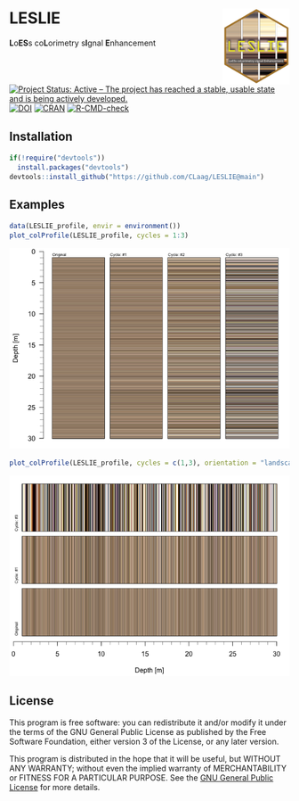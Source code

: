 




<!-- README.md was auto-generated by README.Rmd. Please DO NOT edit by hand!-->

# LESLIE <img width=120px src="man/figures/LESLIE_logo.png" align="right" />

**L**o**ES**s co**L**orimetry s**I**gnal **E**nhancement

[![Project Status: Active – The project has reached a stable, usable
state and is being actively
developed.](https://www.repostatus.org/badges/latest/concept.svg)](https://www.repostatus.org/#concept)
[![DOI](https://zenodo.org/badge/DOI/10.5281/zenodo.7257766.svg)](https://doi.org/10.5281/zenodo.7257766)
[![CRAN](https://www.r-pkg.org/badges/version/LESLIE)](https://cran.r-project.org/package=LESLIE)
[![R-CMD-check](https://github.com/CLaag/LESLIE/workflows/GitHub%20Actions%20CI/badge.svg)](https://github.com/CLaag/LESLIE/actions)

## Installation

``` r
if(!require("devtools"))
  install.packages("devtools")
devtools::install_github("https://github.com/CLaag/LESLIE@main")
```

## Examples

``` r
data(LESLIE_profile, envir = environment())
plot_colProfile(LESLIE_profile, cycles = 1:3)
```

![](man/figures/README-unnamed-chunk-3-1.png)<!-- -->

``` r
plot_colProfile(LESLIE_profile, cycles = c(1,3), orientation = "landscape")
```

![](man/figures/README-unnamed-chunk-3-2.png)<!-- -->

## License

This program is free software: you can redistribute it and/or modify it
under the terms of the GNU General Public License as published by the
Free Software Foundation, either version 3 of the License, or any later
version.

This program is distributed in the hope that it will be useful, but
WITHOUT ANY WARRANTY; without even the implied warranty of
MERCHANTABILITY or FITNESS FOR A PARTICULAR PURPOSE. See the [GNU
General Public
License](https://github.com/CLaag/LESLIE/blob/master/LICENSE) for more
details.
